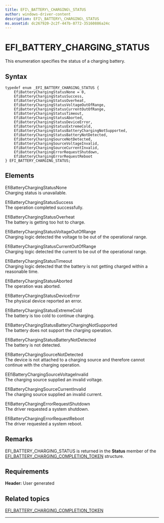```yaml
---
title: EFI\_BATTERY\_CHARGING\_STATUS
author: windows-driver-content
description: EFI\_BATTERY\_CHARGING\_STATUS
ms.assetid: dc267920-2c2f-447b-8772-35160886a24c
---
```


# EFI\_BATTERY\_CHARGING\_STATUS


This enumeration specifies the status of a charging battery.

## Syntax


``` syntax
typedef enum _EFI_BATTERY_CHARGING_STATUS {      
    EfiBatteryChargingStatusNone = 0,
    EfiBatteryChargingStatusSuccess,
    EfiBatteryChargingStatusOverheat,
    EfiBatteryChargingStatusVoltageOutOfRange,
    EfiBatteryChargingStatusCurrentOutOfRange,
    EfiBatteryChargingStatusTimeout,
    EfiBatteryChargingStatusAborted,
    EfiBatteryChargingStatusDeviceError,
    EfiBatteryChargingStatusExtremeCold,
    EfiBatteryChargingStatusBatteryChargingNotSupported,
    EfiBatteryChargingStatusBatteryNotDetected,
    EfiBatteryChargingSourceNotDetected,
    EfiBatteryChargingSourceVoltageInvalid,
    EfiBatteryChargingSourceCurrentInvalid,
    EfiBatteryChargingErrorRequestShutdown,
    EfiBatteryChargingErrorRequestReboot
} EFI_BATTERY_CHARGING_STATUS;
```

## Elements


<a href="" id="efibatterychargingstatusnone"></a>EfiBatteryChargingStatusNone  
Charging status is unavailable.

<a href="" id="efibatterychargingstatussuccess"></a>EfiBatteryChargingStatusSuccess  
The operation completed successfully.

<a href="" id="efibatterychargingstatusoverheat"></a>EfiBatteryChargingStatusOverheat  
The battery is getting too hot to charge.

<a href="" id="efibatterychargingstatusvoltageoutofrange"></a>EfiBatteryChargingStatusVoltageOutOfRange  
Charging logic detected the voltage to be out of the operational range.

<a href="" id="efibatterychargingstatuscurrentoutofrange"></a>EfiBatteryChargingStatusCurrentOutOfRange  
Charging logic detected the current to be out of the operational range.

<a href="" id="efibatterychargingstatustimeout"></a>EfiBatteryChargingStatusTimeout  
Charging logic detected that the battery is not getting charged within a reasonable time.

<a href="" id="efibatterychargingstatusaborted"></a>EfiBatteryChargingStatusAborted  
The operation was aborted.

<a href="" id="efibatterychargingstatusdeviceerror"></a>EfiBatteryChargingStatusDeviceError  
The physical device reported an error.

<a href="" id="efibatterychargingstatusextremecold"></a>EfiBatteryChargingStatusExtremeCold  
The battery is too cold to continue charging.

<a href="" id="efibatterychargingstatusbatterychargingnotsupported"></a>EfiBatteryChargingStatusBatteryChargingNotSupported  
The battery does not support the charging operation.

<a href="" id="efibatterychargingstatusbatterynotdetected"></a>EfiBatteryChargingStatusBatteryNotDetected  
The battery is not detected.

<a href="" id="efibatterychargingsourcenotdetected"></a>EfiBatteryChargingSourceNotDetected  
The device is not attached to a charging source and therefore cannot continue with the charging operation.

<a href="" id="eefibatterychargingsourcevoltageinvalid"></a>EEfiBatteryChargingSourceVoltageInvalid  
The charging source supplied an invalid voltage.

<a href="" id="efibatterychargingsourcecurrentinvalid"></a>EfiBatteryChargingSourceCurrentInvalid  
The charging source supplied an invalid current.

<a href="" id="efibatterychargingerrorrequestshutdown"></a>EfiBatteryChargingErrorRequestShutdown  
The driver requested a system shutdown.

<a href="" id="efibatterychargingerrorrequestreboot"></a>EfiBatteryChargingErrorRequestReboot  
The driver requested a system reboot.

## Remarks


EFI\_BATTERY\_CHARGING\_STATUS is returned in the **Status** member of the [EFI\_BATTERY\_CHARGING\_COMPLETION\_TOKEN](efi-battery-charging-completion-token.md) structure.

## Requirements


**Header:** User generated

## Related topics
[EFI\_BATTERY\_CHARGING\_COMPLETION\_TOKEN](efi-battery-charging-completion-token.md)  

--------------------


